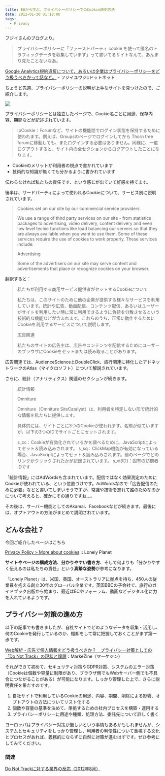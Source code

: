```yaml
---
title: EUから学ぶ、プライバシーポリシーでのCookie説明方法
date: 2012-01-30 01:18:00
tags:
  - Privacy
---
```


フジイさんのブログより。

> プライバシーポリシーに「ファーストパーティ cookie を使って匿名のトラフィックデータを収集しています」って書いてるサイトなんて、あんまり見たことないなあ。

[Google Analytics規約違反について、あるいは企業はプライバシーポリシーをどう扱うべきかって話など。](http://fujii-yuji.net/2012/01/google-analytics.html) - フジイユウジ::ドットネット

ちょうど先週、プライバシーポリシーの説明が上手なサイトを見つけたので、ご紹介します。
<!-- more -->

![](/images/privacy-policy-about-cookie.png)

プライバシーポリシーとは独立したページで、Cookie名ごとに用途、保存内容、期間などが記述されています。

> lpCookie：Forumなど、サイトの機能間でログイン状態を保持するために使われます。例えば、Groupsのページでログインしてから Thorn tree forumに移動しても、またログインする必要はありません。同様に、一度ログアウトすると、サイト内の全セクションからログアウトしたことになります。

* Cookieのメリットが利用者の視点で書かれています
* 技術的な知識が無くても分かるように書かれています

伝わらなければ私たちの責任です、という感じが出ていて好感を持てます。

後半は、サードパーティによって使われるCookieについて、サービス別に説明されています。

> Cookies set on our site by our commercial service providers
> 
> We use a range of third party services on our site - from statistics packages to advertising, video delivery, content delivery and even low level techie functions like load balancing our servers so that they are always available when you want to use them. Some of these services require the use of cookies to work properly. These services include:
> 
> Advertising
> 
> Some of the advertisers on our site may serve content and advertisements that place or recognize cookies on your browser.

翻訳すると：

> 私たちが利用する商用サービス提供者がセットするCookieについて
> 
> 私たちは、このサイトのために他の企業が提供する様々なサービスを利用しています。統計や広告、動画配信、コンテンツ配信、あるいはユーザーがサイトを利用したい時に常に利用できるように負荷を分散させるという技術的な機能などが含まれます。これらのうち、正常に動作するためにCookieを利用するサービスについて説明します。
> 
> 広告関連
> 
> 私たちのサイトの広告主は、広告やコンテンツを配信するためにユーザーのブラウザにCookieをセットまたは読み取ることがあります。

広告関連では、AudienceScienceとDoubleClick、旅行関連に特化したアドネットワークのAtlas（マイクロソフト）について解説されています。

さらに、統計（アナリティクス）関連のセクションが続きます。

> 統計情報
> 
> Omniture
> 
> Omniture（Omniture SiteCatalyst）は、利用者を特定しない形で統計的な情報を私たちに提供します。
> 
> 具体的には、サイトごとに3つのCookieが使われます。名前が似ていますが、以下の3つのIDでサイトごとにセットされます。
> 
> s_cc：Cookieが有効化されているかを調べるために、JavaScriptによってセット＆読み込みされます。
> s_sq：ClickMap機能が有効になっている場合、JavaScriptによってセット＆読み込みされます。前のページでどのリンクがクリックされたかが記録されています。
> s_vi{ID}：固有の訪問者IDです

「統計情報」にはAdWordsも含まれています。配信ではなく効果測定のためにCookieが使われている、という位置づけです。AdWordsなので「広告配信のために必要」などと書いてしまいそうですが、常識や技術を忘れて誰のためなのかについて考えると、確かにその通りですね...。

その後は、サーバー機能としてのAkamai、Facebookなどが続きます。最後には、オプトアウトの方法がまとめて説明されています。

## どんな会社？

今回ご紹介したページはこちら

[Privacy Policy > More about cookies](https://www.lonelyplanet.com/legal/cookies/) :: Lonely Planet

**サイトやページの構成方法**、**分かりやすい書き方**、そして何よりも「分かりやすく伝えるのは私たちの責任」という**真摯な姿勢**が参考になります。

「Lonely Planet」は、米国、英国、オーストラリアに拠点を持ち、450人の従業員を抱える創立30年のグローバル企業です。英国BBCの子会社で、旅行のガイドブック出版から始まり、最近はECやフォーラム、動画などデジタル化に力を入れているようです。

## プライバシー対策の進め方

以下の記事でも書きましたが、自社サイトでどのようなデータを収集・活用し、何のCookieを発行しているのか、棚卸をして常に把握しておくことがまず第一歩です。

[Web解析・広告で個人情報をどう扱うべきか？　プライバシー対策としての「Do Not Track」の現状と課題](https://markezine.jp/article/detail/14697)：MarkeZine（マーケジン）

それができて初めて、セキュリティ対策やGDPR対策、システムのエラー対策（Cookieは個数や容量に制限があり、ブラウザ側でもWebサーバー側でも不具合につながることがある）が可能になります。しっかり管理した上で、さらに説明責任を果たすのです。

1. 自社サイトで利用しているCookieの用途、内容、期間、削除による影響、オプトアウトの方法についてリスト化する
2. 個数や容量の基準を決めて、準拠するための社内プロセスを構築・運用する
3. プライバシーポリシーに用途や種類、処理方法、委託先について詳しく書く

ヨーロッパはプライバシー対策が厳しいという事情もあるかもしれませんが、システムとセキュリティをしっかり管理し、利用者の利便性について重視する文化とプロセスがあれば、義務的にならずに自然に対策が進むはずです。ぜひ参考にしてみてください。

### 関連

[Do Not Trackに対する業界の反応（2012年8月）](/news/do-not-track-and-analytics/)
